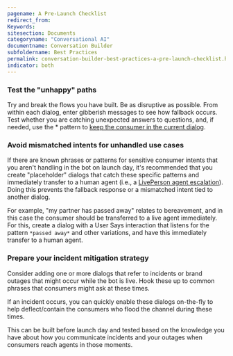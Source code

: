 ```yaml
---
pagename: A Pre-Launch Checklist
redirect_from:
Keywords:
sitesection: Documents
categoryname: "Conversational AI"
documentname: Conversation Builder
subfoldername: Best Practices
permalink: conversation-builder-best-practices-a-pre-launch-checklist.html
indicator: both
---
```


### Test the "unhappy" paths

Try and break the flows you have built. Be as disruptive as possible. 
From within each dialog, enter gibberish messages to see how fallback occurs.
Test whether you are catching unexpected answers to questions, and, if needed, use the * pattern to [keep the consumer in the current dialog](conversation-builder-advanced-use-cases.html#keep-the-consumer-in-the-current-dialog).

### Avoid mismatched intents for unhandled use cases

If there are known phrases or patterns for sensitive consumer intents that you aren't handling in the bot on launch day, it's recommended that you create "placeholder" dialogs that catch these specific patterns and immediately transfer to a human agent (i.e., a [LivePerson agent escalation](conversation-builder-integrations-liveperson-agent-escalation-integrations.html)).  Doing this prevents the fallback response or a mismatched intent tied to another dialog.

For example, "my partner has passed away" relates to bereavement, and in this case the consumer should be transferred to a live agent immediately. For this, create a dialog with a User Says interaction that listens for the pattern `*passed away*` and other variations, and have this immediately transfer to a human agent.

### Prepare your incident mitigation strategy

Consider adding one or more dialogs that refer to incidents or brand outages that might occur while the bot is live. Hook these up to common phrases that consumers might ask at these times.

If an incident occurs, you can quickly enable these dialogs on-the-fly to help deflect/contain the consumers who flood the channel during these times.

This can be built before launch day and tested based on the knowledge you have about how you communicate incidents and your outages when consumers reach agents in those moments.